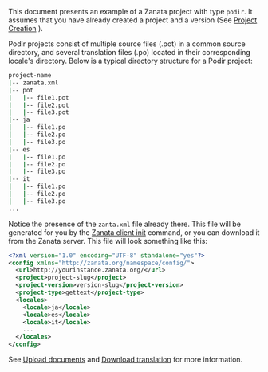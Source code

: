 This document presents an example of a Zanata project with type `podir`. It assumes that you have already created a project and a version (See [Project Creation](/user-guide/projects/create-project) ).

Podir projects consist of multiple source files (.pot) in a common source directory, and several translation files (.po) located in their corresponding locale's directory. Below is a typical directory structure for a Podir project:

```bash
project-name
|-- zanata.xml
|-- pot
|   |-- file1.pot
|   |-- file2.pot
|   |-- file3.pot
|-- ja
|   |-- file1.po
|   |-- file2.po
|   |-- file3.po
|-- es
|   |-- file1.po
|   |-- file2.po
|   |-- file3.po
|-- it
|   |-- file1.po
|   |-- file2.po
|   |-- file3.po
...
```

Notice the presence of the `zanta.xml` file already there. This file will be generated for you by the [Zanata client init](http://zanata-client.readthedocs.org/en/latest/commands/init/) command, or you can download it from the Zanata server. This file will look something like this:

```xml
<?xml version="1.0" encoding="UTF-8" standalone="yes"?>
<config xmlns="http://zanata.org/namespace/config/">
  <url>http://yourinstance.zanata.org/</url>
  <project>project-slug</project>
  <project-version>version-slug</project-version>
  <project-type>gettext</project-type>
  <locales>
    <locale>ja</locale>
    <locale>es</locale>
    <locale>it</locale>
    ...
  </locales>
</config>
```



See [Upload documents](/user-guide/documents/upload-documents) and [Download translation](/user-guide/documents/download-translated-documents) for more information.

